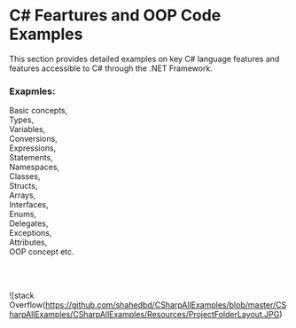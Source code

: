 # C# Feartures and OOP Code Examples

This section provides detailed examples on key C# language features and features accessible to C# through the .NET Framework.

### Exapmles:
Basic concepts, <br />
Types, <br />
Variables, <br />
Conversions, <br />
Expressions, <br />
Statements, <br />
Namespaces, <br />
Classes, <br />
Structs, <br />
Arrays, <br />
Interfaces, <br />
Enums, <br />
Delegates, <br />
Exceptions, <br />
Attributes, <br />
OOP concept etc. <br />

<br />
<br />

![stack Overflow(https://github.com/shahedbd/CSharpAllExamples/blob/master/CSharpAllExamples/CSharpAllExamples/Resources/ProjectFolderLayout.JPG)
